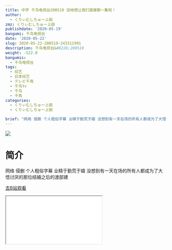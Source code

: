 ```yaml
---
title: 中字 千鸟电视台200519 加地想让我们直接聊一集啦！
author:
  - くりぃむしちゅー上田
zmz: くりぃむしちゅー上田
publishdate: '2020-05-19'
bangumi: 千鸟电视台
date: '2020-05-22'
slug: 2020-05-22-200519-243311991
description: 千鸟电视台&#8226;200519
weight: -522.0
bangumis:
  - 千鸟电视台
tags:
  - 综艺
  - 日本综艺
  - テレビ千鳥
  - 千鸟tv
  - 千鸟
  - 千鳥
categories:
  - くりぃむしちゅー上田
  - くりぃむしちゅー上田

brief: "网络 侵删 个人粗俗字幕 业精于勤荒于嬉 没想到有一天在场的所有人都成为了大悟讨厌的那位结婚之后的渡部建"
---
```

![](https://raw.githubusercontent.com/tcgriffith/owaraisite/master/static/tmpimg/4bb105d80a0384eba9f1b804c44d4e97add8640a.jpg.480.jpg)
# 简介  
网络
侵删 个人粗俗字幕
业精于勤荒于嬉 
没想到有一天在场的所有人都成为了大悟讨厌的那位结婚之后的渡部建  

[去B站观看](https://www.bilibili.com/video/av243311991/)
<div class ="resp-container"><iframe class="testiframe" src="//player.bilibili.com/player.html?aid=243311991"", scrolling="no", allowfullscreen="true" > </iframe></div> 
